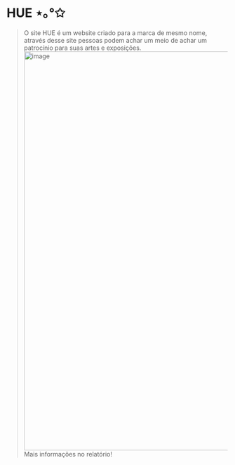 # HUE ⋆｡°✩
> O site HUE é um website criado para a marca de mesmo nome, através desse site pessoas podem achar um meio de achar um patrocínio para suas artes e exposições.
<img width="910" alt="image" src="https://github.com/user-attachments/assets/2d079e3e-1283-4433-b2bb-dcbceeb31b15" /><br>
> Mais informações no relatório!

 
